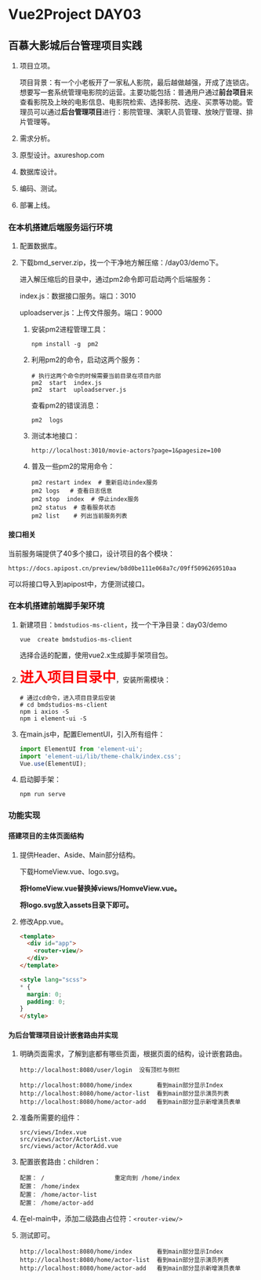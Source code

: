# Vue2Project DAY03

## 百慕大影城后台管理项目实践

1. 项目立项。

   项目背景：有一个小老板开了一家私人影院，最后越做越强，开成了连锁店。想要写一套系统管理电影院的运营。主要功能包括：普通用户通过**前台项目**来查看影院及上映的电影信息、电影院检索、选择影院、选座、买票等功能。管理员可以通过**后台管理项目**进行：影院管理、演职人员管理、放映厅管理、排片管理等。

2. 需求分析。

3. 原型设计。axureshop.com

4. 数据库设计。

5. 编码、测试。

6. 部署上线。



### 在本机搭建后端服务运行环境

1. 配置数据库。

2. 下载bmd_server.zip，找一个干净地方解压缩：/day03/demo下。

   进入解压缩后的目录中，通过pm2命令即可启动两个后端服务：

   index.js：数据接口服务。端口：3010

   uploadserver.js：上传文件服务。端口：9000

   1. 安装pm2进程管理工具：

      ```shell
      npm install -g  pm2
      ```

   2. 利用pm2的命令，启动这两个服务：

      ```shell
      # 执行这两个命令的时候需要当前目录在项目内部
      pm2  start  index.js
      pm2  start  uploadserver.js
      ```

      查看pm2的错误消息：

      ```
      pm2  logs
      ```

   3. 测试本地接口：

      ```
      http://localhost:3010/movie-actors?page=1&pagesize=100
      ```

   4. 普及一些pm2的常用命令：

      ```shell
      pm2 restart index  # 重新启动index服务
      pm2 logs   # 查看日志信息
      pm2 stop  index  # 停止index服务
      pm2 status  # 查看服务状态
      pm2 list    # 列出当前服务列表
      ```



#### 接口相关

当前服务端提供了40多个接口，设计项目的各个模块：

```
https://docs.apipost.cn/preview/b8d0be111e068a7c/09ff5096269510aa
```

可以将接口导入到apipost中，方便测试接口。   



### 在本机搭建前端脚手架环境

1. 新建项目：`bmdstudios-ms-client`，找一个干净目录：day03/demo

   ```shell
   vue  create bmdstudios-ms-client
   ```

   选择合适的配置，使用vue2.x生成脚手架项目包。

2. <span style="color:red; font-weight:bolder; font-size:2em;">进入项目目录中</span>，安装所需模块：

   ```shell
   # 通过cd命令，进入项目目录后安装 
   # cd bmdstudios-ms-client
   npm i axios -S
   npm i element-ui -S
   ```

3. 在main.js中，配置ElementUI，引入所有组件：

   ```javascript
   import ElementUI from 'element-ui';
   import 'element-ui/lib/theme-chalk/index.css';
   Vue.use(ElementUI);
   ```

4. 启动脚手架：

   ```shell
   npm run serve
   ```


### 功能实现

#### 搭建项目的主体页面结构

1. 提供Header、Aside、Main部分结构。

   下载HomeView.vue、logo.svg。

   **将HomeView.vue替换掉views/HomveView.vue。**

   **将logo.svg放入assets目录下即可。**

2. 修改App.vue。

   ```html
   <template>
     <div id="app">
       <router-view/>
     </div>
   </template>
   
   <style lang="scss">
   * {
     margin: 0;
     padding: 0;
   }
   </style>
   
   ```


#### 为后台管理项目设计嵌套路由并实现

1. 明确页面需求，了解到底都有哪些页面，根据页面的结构，设计嵌套路由。

   ```
   http://localhost:8080/user/login  没有顶栏与侧栏
   
   http://localhost:8080/home/index       看到main部分显示Index
   http://localhost:8080/home/actor-list  看到main部分显示演员列表
   http://localhost:8080/home/actor-add   看到main部分显示新增演员表单
   ```

2. 准备所需要的组件：

   ```
   src/views/Index.vue
   src/views/actor/ActorList.vue
   src/views/actor/ActorAdd.vue
   ```

3. 配置嵌套路由：children：

   ```
   配置： /                    重定向到 /home/index
   配置： /home/index
   配置： /home/actor-list
   配置： /home/actor-add
   ```

4. 在el-main中，添加二级路由占位符：`<router-view/>`

5. 测试即可。

   ```
   http://localhost:8080/home/index       看到main部分显示Index
   http://localhost:8080/home/actor-list  看到main部分显示演员列表
   http://localhost:8080/home/actor-add   看到main部分显示新增演员表单
   ```

















